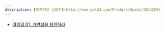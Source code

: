 ```yaml
---
description: [이펙티브 코틀린](http://www.yes24.com/Product/Goods/106225986) 정리하기
---
```


- [아이템 01. 가변성을 제한하라](./item01.md)
